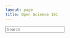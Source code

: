 ```yaml
---
layout: page
title: Open Science 101
---
```


<html>

<div>
    <input
        id="search-input"
        type="search"
        class="input-group-text form-control rounded"
        placeholder="Search"
        aria-label="Search"
        aria-describedby="search-addon"
    />
</div>

<!-- This divs are rendered dynamically by the javascript functions below based on the _data/educationals.csv file -->
<div id="tags-contents" class="educational-tags-container"></div>
<div id="educational-contents"></div>



<script>
function getUniqueTags() {
    const educationals = {{ site.data.educational | jsonify }};
    let allTags = [].concat.apply([], educationals.map(educ => educ.Tags.split(',')));
    allTags.push("All");
    const uniqueTags = [...new Set(allTags)];
    uniqueTags.sort();

    return uniqueTags
}

function getTagColorClassName(tag) {
    const availableColors = ["", "orange-tag", "green-tag"];
    const allTags = getUniqueTags();

    const tagPosition = allTags.indexOf(tag);
    
    return availableColors[tagPosition % availableColors.length];
}

function getFilteredEducationalsByContent(filterValue) {
    const educationals = {{ site.data.educational | jsonify }};
    return educationals.filter(educ => (educ.Name.toLowerCase().includes(filterValue.toLowerCase())));
}
function getFilteredEducationalsByTag(tagValue) {
    const educationals = {{ site.data.educational | jsonify }};
    return educationals.filter(educ => (educ.Tags.toLowerCase().includes(tagValue.toLowerCase())));
}

function buildLinkDiv(educational) {
    let linksDiv = `<div class="educational-links">`;
    if (educational.Link && educational.Link !== "" && educational.Link.includes("youtu")) {
        linksDiv += `<a href=${educational.Link} target="_blank"><img class="educational-link" src="../img/youtube-logo.svg"></a>`;
    }
    if (educational.Douyu && educational.Douyu !== "") {
        linksDiv += `<a href=${educational.Douyu} target="_blank"><img class="educational-link" src="../img/Douyu-logo_geg.svg"></a>`;
    }
    linksDiv += `</div>`;
    return linksDiv;
}

function renderEducationalDiv(educationals) {
    const mainCategories = ["Open Access", "Open Data", "Open Code", "Reproducibility", "Research Integrity", "Research Culture"];
    let educationalHTML = `<div class="educational">`;

    mainCategories.map(category => {
        const relevantEducationalsForCategory = educationals.filter(educational => educational.Tags.includes(category));

        if (relevantEducationalsForCategory.length > 0) {
            educationalHTML += `<div class="row"><h3>${category}</h3></div>`;
            educationalHTML += "<div class='educational-cards'>";
            relevantEducationalsForCategory.map((educational) => {
                const titleDiv = `<div class='educational-card-title'><a href=${educational.Link}>${educational.Name}</a></div>`;
                const descriptionDiv = `<div class='educational-card-description'>${educational.Description}</div>`;
                const linksDiv = buildLinkDiv(educational);
                educationalHTML += `
                    <div class='educational-card'>
                        ${titleDiv}
                        ${descriptionDiv}
                        ${linksDiv}
                    </div>
                `;
            });
            educationalHTML += "</div>";
        }
    });

    educationalHTML += `</div>`;

    // Finally add the cards inside the appropriate div
    document.getElementById("educational-contents").innerHTML = educationalHTML;
}

function renderAllEducationals() {
    renderEducationalDiv({{ site.data.educational || jsonify }});
}

function renderTags() {
    let tags = getUniqueTags();

    // Add additional "All" tag to let user reset the list
    let tagsHTML= ""
    // let tagsHTML = "<a class='btn btn-primary tag-button ${getTagColorClassName('All')}'>All</a>";
    // Add all other tags available in the educationals data file
    tags.map((tag) => {
        const tagColorClassName = getTagColorClassName(tag);
        tagsHTML += `<a class="btn btn-primary tag-button ${tagColorClassName}">${tag}</a>`;
    });

    document.getElementById("tags-contents").innerHTML = tagsHTML;
}

renderTags();
renderAllEducationals();

<!-- Add listeners to handle interactions with the search -->

<!-- This first one is the filtering by clicking on the tag buttons -->
let tagButtons = document.getElementsByClassName("tag-button");
for (let index = 0; index < tagButtons.length; index++) {
    tagButtons[index].addEventListener('click', (event) => {
        <!-- If the value is "All", it means we want to display all the cards -->
        const tagValue = event.target.outerText === "All" ? "" : event.target.outerText;
        const filteredEducationals = getFilteredEducationalsByTag(tagValue);
        renderEducationalDiv(filteredEducationals);
    })
}

<!-- This second one is by leveraging what the users write in the search bar -->
document.getElementById('search-input').addEventListener('keyup', (event) => {
    const inputValue = event.target.value;
    const filteredEducational = getFilteredEducationalsByContent(inputValue);
    renderEducationalDiv(filteredEducational);
});

</script>



</html>
